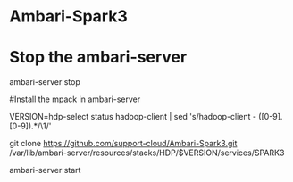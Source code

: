 # Ambari-Spark3

# Stop the ambari-server

ambari-server stop

#Install the mpack in ambari-server

VERSION=hdp-select status hadoop-client | sed 's/hadoop-client - \([0-9]\.[0-9]\).*/\1/'


git clone https://github.com/support-cloud/Ambari-Spark3.git /var/lib/ambari-server/resources/stacks/HDP/$VERSION/services/SPARK3


ambari-server start
